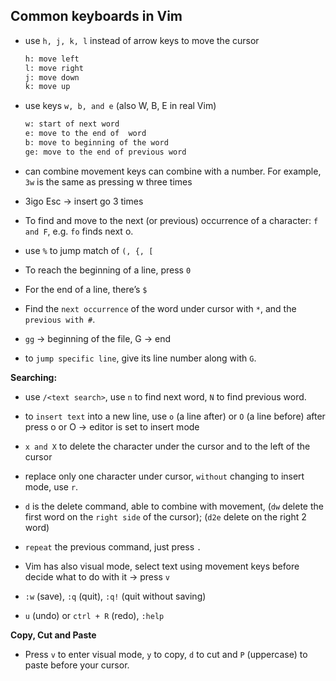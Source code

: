 ## Common keyboards in Vim

- use `h, j, k, l` instead of arrow keys to move the cursor
    ```txt
    h: move left
    l: move right
    j: move down
    k: move up
    ```

- use keys `w, b, and e` (also W, B, E in real Vim)
    ```txt
    w: start of next word
    e: move to the end of  word
    b: move to beginning of the word
    ge: move to the end of previous word
    ```

- can combine movement keys can combine with a number. For example, `3w` is the same as pressing w three times

- 3igo Esc → insert go 3 times

- To find and move to the next (or previous) occurrence of a character: `f and F`, e.g. `fo` finds next o.

- use `%` to jump match of `(, {, [`
- To reach the beginning of a line, press `0`
- For the end of a line, there’s `$`
- Find the `next occurrence` of the word under cursor with `*`, and the `previous with #`.

- `gg` → beginning of the file, G → end
- to `jump specific line`, give its line number along with `G`.


**Searching:**
   - use `/<text search>`, use `n` to find next word, `N` to find previous word.

- to `insert text` into a new line, use `o` (a line after) or `O` (a line before)
   after press o or O → editor is set to insert mode
 
- `x and X` to delete the character under the cursor and to the left of the cursor

- replace only one character under cursor, `without` changing to insert mode, use `r`.

- `d` is the delete command, able to combine with movement, (`dw` delete the first word on the `right side` of the cursor); (`d2e` delete on the right 2 word)

- `repeat` the previous command, just press `.`

- Vim has also visual mode, select text using movement keys before decide what to do with it → press `v`

- `:w` (save), `:q` (quit), `:q!` (quit without saving)
 - `u` (undo) or `ctrl + R` (redo), `:help`

**Copy, Cut and Paste**
- Press `v` to enter visual mode,  `y` to copy, `d` to cut and `P` (uppercase) to paste before your cursor.